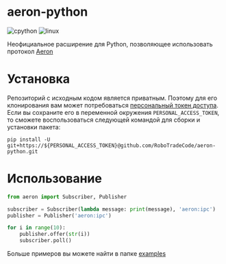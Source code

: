 # aeron-python

![cpython](https://img.shields.io/badge/implementation-cpython-blue)
![linux](https://img.shields.io/badge/platform-linux-lightgrey)

Неофициальное расширение для Python, позволяющее использовать протокол [Aeron](https://github.com/real-logic/aeron)

# Установка

Репозиторий с исходным кодом является приватным. Поэтому для его клонирования вам может
потребоваться [персональный токен доступа](https://docs.github.com/en/authentication/keeping-your-account-and-data-secure/creating-a-personal-access-token).
Если вы сохраните его в переменной окружения `PERSONAL_ACCESS_TOKEN`, то сможете воспользоваться следующей командой для
сборки и установки пакета:

```shell
pip install -U git+https://${PERSONAL_ACCESS_TOKEN}@github.com/RoboTradeCode/aeron-python.git
```

# Использование

```python
from aeron import Subscriber, Publisher

subscriber = Subscriber(lambda message: print(message), 'aeron:ipc')
publisher = Publisher('aeron:ipc')

for i in range(10):
    publisher.offer(str(i))
    subscriber.poll()
```

Больше примеров вы можете найти в папке [examples](examples)
